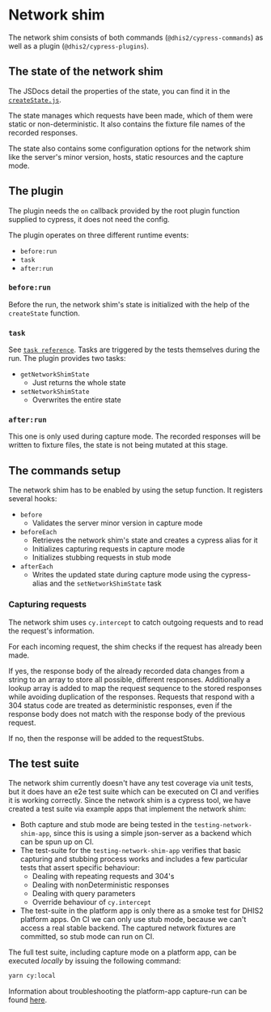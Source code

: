 # Network shim

The network shim consists of both commands (`@dhis2/cypress-commands`) as well
as a plugin (`@dhis2/cypress-plugins`).

## The state of the network shim

The JSDocs detail the properties of the state, you can find it in the
[`createState.js`](../../packages/cypress-plugins/src/plugins/networkShim/createState.js).

The state manages which requests have been made, which of them were static or
non-deterministic. It also contains the fixture file names of the recorded
responses.

The state also contains some configuration options for the network shim like
the server's minor version, hosts, static resources and the capture mode.

## The plugin

The plugin needs the `on` callback provided by the root plugin function
supplied to cypress, it does not need the config.

The plugin operates on three different runtime events:

-   `before:run`
-   `task`
-   `after:run`

### `before:run`

Before the run, the network shim's state is initialized with the help of the
`createState` function.

### `task`

See [`task reference`](https://docs.cypress.io/api/commands/task#Syntax).
Tasks are triggered by the tests themselves during the run.
The plugin provides two tasks:

-   `getNetworkShimState`
    -   Just returns the whole state
-   `setNetworkShimState`
    -   Overwrites the entire state

### `after:run`

This one is only used during capture mode. The recorded responses will be
written to fixture files, the state is not being mutated at this stage.

## The commands setup

The network shim has to be enabled by using the setup function.
It registers several hooks:

-   `before`
    -   Validates the server minor version in capture mode
-   `beforeEach`
    -   Retrieves the network shim's state and creates a cypress alias for it
    -   Initializes capturing requests in capture mode
    -   Initializes stubbing requests in stub mode
-   `afterEach`
    -   Writes the updated state during capture mode using the cypress-alias and
        the `setNetworkShimState` task

### Capturing requests

The network shim uses `cy.intercept` to catch outgoing requests and to read
the request's information.

For each incoming request, the shim checks if the request has already been
made.

If yes, the response body of the already recorded data changes from a
string to an array to store all possible, different responses. Additionally a
lookup array is added to map the request sequence to the stored responses while
avoiding duplication of the responses. Requests that respond with a 304 status
code are treated as deterministic responses, even if the response body does not
match with the response body of the previous request.

If no, then the response will be added to the requestStubs.

## The test suite

The network shim currently doesn't have any test coverage via unit tests, but it does have an e2e test suite which can be executed on CI and verifies it is working correctly. Since the network shim is a cypress tool, we have created a test suite via example apps that implement the network shim:

-   Both capture and stub mode are being tested in the `testing-network-shim-app`, since this is using a simple json-server as a backend which can be spun up on CI.
-   The test-suite for the `testing-network-shim-app` verifies that basic capturing and stubbing process works and includes a few particular tests that assert specific behaviour:
    -   Dealing with repeating requests and 304's
    -   Dealing with nonDeterministic responses
    -   Dealing with query parameters
    -   Override behaviour of `cy.intercept`
-   The test-suite in the platform app is only there as a smoke test for DHIS2 platform apps. On CI we can only use stub mode, because we can't access a real stable backend. The captured network fixtures are committed, so stub mode can run on CI.

The full test suite, including capture mode on a platform app, can be executed _locally_ by issuing the following command:

```bash
yarn cy:local
```

Information about troubleshooting the platform-app capture-run can be found [here](developer/troubleshooting#executing-a-network-shim-capture-run-in-the-platform-app).
